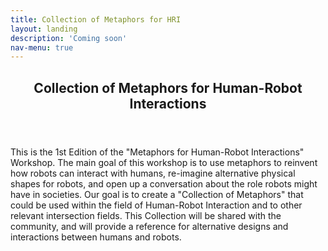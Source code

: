 ```yaml
---
title: Collection of Metaphors for HRI
layout: landing
description: 'Coming soon'
nav-menu: true
---
```


<!-- Main -->
<div id="main">

<!-- One -->
<section id="one">
	<div class="inner">
		<header class="major">
			<h2>Collection of Metaphors for Human-Robot Interactions</h2>
		</header>
		<p>This is the 1st Edition of the "Metaphors for Human-Robot Interactions" Workshop. The main goal of this workshop is to use metaphors to reinvent how robots can interact with humans, re-imagine alternative physical shapes for robots, and open up a conversation about the role robots might have in societies. Our goal is to create a "Collection of Metaphors" that could be used within the field of Human-Robot Interaction and to other relevant intersection fields. This Collection will be shared with the community, and will provide a reference for alternative designs and interactions between humans and robots.</p>
	</div>
</section>


